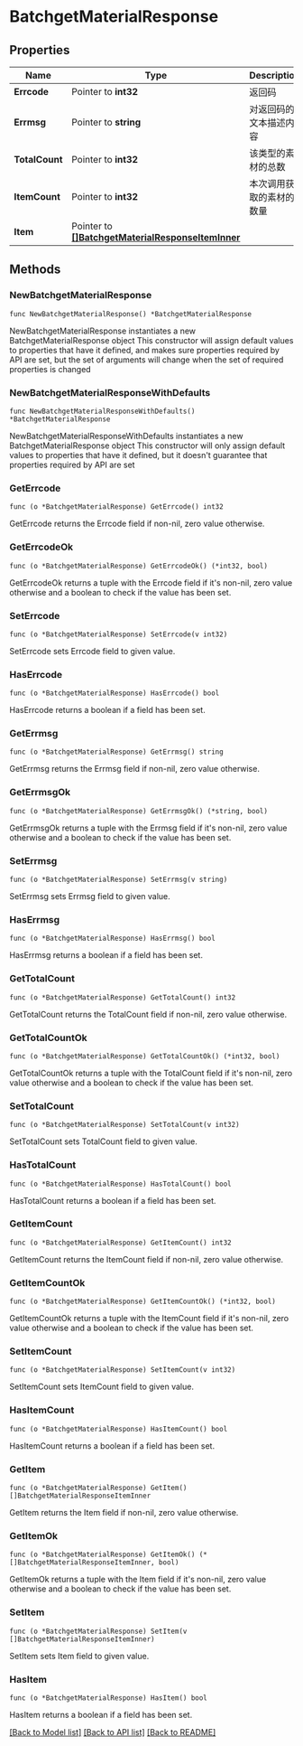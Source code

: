 # BatchgetMaterialResponse

## Properties

Name | Type | Description | Notes
------------ | ------------- | ------------- | -------------
**Errcode** | Pointer to **int32** | 返回码 | [optional] 
**Errmsg** | Pointer to **string** | 对返回码的文本描述内容 | [optional] 
**TotalCount** | Pointer to **int32** | 该类型的素材的总数 | [optional] 
**ItemCount** | Pointer to **int32** | 本次调用获取的素材的数量 | [optional] 
**Item** | Pointer to [**[]BatchgetMaterialResponseItemInner**](BatchgetMaterialResponseItemInner.md) |  | [optional] 

## Methods

### NewBatchgetMaterialResponse

`func NewBatchgetMaterialResponse() *BatchgetMaterialResponse`

NewBatchgetMaterialResponse instantiates a new BatchgetMaterialResponse object
This constructor will assign default values to properties that have it defined,
and makes sure properties required by API are set, but the set of arguments
will change when the set of required properties is changed

### NewBatchgetMaterialResponseWithDefaults

`func NewBatchgetMaterialResponseWithDefaults() *BatchgetMaterialResponse`

NewBatchgetMaterialResponseWithDefaults instantiates a new BatchgetMaterialResponse object
This constructor will only assign default values to properties that have it defined,
but it doesn't guarantee that properties required by API are set

### GetErrcode

`func (o *BatchgetMaterialResponse) GetErrcode() int32`

GetErrcode returns the Errcode field if non-nil, zero value otherwise.

### GetErrcodeOk

`func (o *BatchgetMaterialResponse) GetErrcodeOk() (*int32, bool)`

GetErrcodeOk returns a tuple with the Errcode field if it's non-nil, zero value otherwise
and a boolean to check if the value has been set.

### SetErrcode

`func (o *BatchgetMaterialResponse) SetErrcode(v int32)`

SetErrcode sets Errcode field to given value.

### HasErrcode

`func (o *BatchgetMaterialResponse) HasErrcode() bool`

HasErrcode returns a boolean if a field has been set.

### GetErrmsg

`func (o *BatchgetMaterialResponse) GetErrmsg() string`

GetErrmsg returns the Errmsg field if non-nil, zero value otherwise.

### GetErrmsgOk

`func (o *BatchgetMaterialResponse) GetErrmsgOk() (*string, bool)`

GetErrmsgOk returns a tuple with the Errmsg field if it's non-nil, zero value otherwise
and a boolean to check if the value has been set.

### SetErrmsg

`func (o *BatchgetMaterialResponse) SetErrmsg(v string)`

SetErrmsg sets Errmsg field to given value.

### HasErrmsg

`func (o *BatchgetMaterialResponse) HasErrmsg() bool`

HasErrmsg returns a boolean if a field has been set.

### GetTotalCount

`func (o *BatchgetMaterialResponse) GetTotalCount() int32`

GetTotalCount returns the TotalCount field if non-nil, zero value otherwise.

### GetTotalCountOk

`func (o *BatchgetMaterialResponse) GetTotalCountOk() (*int32, bool)`

GetTotalCountOk returns a tuple with the TotalCount field if it's non-nil, zero value otherwise
and a boolean to check if the value has been set.

### SetTotalCount

`func (o *BatchgetMaterialResponse) SetTotalCount(v int32)`

SetTotalCount sets TotalCount field to given value.

### HasTotalCount

`func (o *BatchgetMaterialResponse) HasTotalCount() bool`

HasTotalCount returns a boolean if a field has been set.

### GetItemCount

`func (o *BatchgetMaterialResponse) GetItemCount() int32`

GetItemCount returns the ItemCount field if non-nil, zero value otherwise.

### GetItemCountOk

`func (o *BatchgetMaterialResponse) GetItemCountOk() (*int32, bool)`

GetItemCountOk returns a tuple with the ItemCount field if it's non-nil, zero value otherwise
and a boolean to check if the value has been set.

### SetItemCount

`func (o *BatchgetMaterialResponse) SetItemCount(v int32)`

SetItemCount sets ItemCount field to given value.

### HasItemCount

`func (o *BatchgetMaterialResponse) HasItemCount() bool`

HasItemCount returns a boolean if a field has been set.

### GetItem

`func (o *BatchgetMaterialResponse) GetItem() []BatchgetMaterialResponseItemInner`

GetItem returns the Item field if non-nil, zero value otherwise.

### GetItemOk

`func (o *BatchgetMaterialResponse) GetItemOk() (*[]BatchgetMaterialResponseItemInner, bool)`

GetItemOk returns a tuple with the Item field if it's non-nil, zero value otherwise
and a boolean to check if the value has been set.

### SetItem

`func (o *BatchgetMaterialResponse) SetItem(v []BatchgetMaterialResponseItemInner)`

SetItem sets Item field to given value.

### HasItem

`func (o *BatchgetMaterialResponse) HasItem() bool`

HasItem returns a boolean if a field has been set.


[[Back to Model list]](../README.md#documentation-for-models) [[Back to API list]](../README.md#documentation-for-api-endpoints) [[Back to README]](../README.md)


